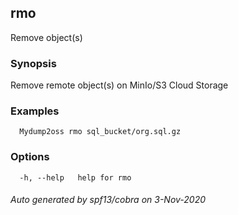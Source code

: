 ## rmo

Remove object(s)

### Synopsis

Remove remote object(s) on MinIo/S3 Cloud Storage

### Examples

```
  Mydump2oss rmo sql_bucket/org.sql.gz
```

### Options

```
  -h, --help   help for rmo
```

###### Auto generated by spf13/cobra on 3-Nov-2020
